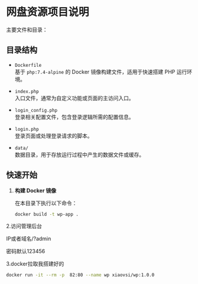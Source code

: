 # 网盘资源项目说明

主要文件和目录：

## 目录结构

- `Dockerfile`  
  基于 `php:7.4-alpine` 的 Docker 镜像构建文件，适用于快速搭建 PHP 运行环境。

- `index.php`  
  入口文件，通常为自定义功能或页面的主访问入口。

- `login_config.php`  
  登录相关配置文件，包含登录逻辑所需的配置信息。

- `login.php`  
  登录页面或处理登录请求的脚本。

- `data/`  
  数据目录，用于存放运行过程中产生的数据文件或缓存。

## 快速开始

1. **构建 Docker 镜像**

   在本目录下执行以下命令：

   ```bash
   docker build -t wp-app .

2.访问管理后台

IP或者域名/?admin

密码默认123456

3.docker拉取我搭建好的

  ```bash
  docker run -it --rm -p  82:80 --name wp xiaovsi/wp:1.0.0

